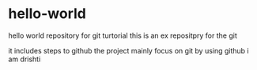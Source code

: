 # hello-world
hello world repository for git turtorial
this is an ex repositpry for the git 

it includes steps to github
the project mainly focus on git by using github
i am drishti

